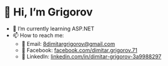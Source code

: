 # 👋 Hi, I’m Grigorov

- 🌱 I’m currently learning ASP.NET  
- 📫 How to reach me:  
  - 📧 Email: [8dimitargrigorov@gmail.com](mailto:8dimitargrigorov@gmail.com)
  - 💬 Facebook: [facebook.com/dimitar.grigorov.71](https://facebook.com/dimitar.grigorov.71)  
  - 💼 LinkedIn: [linkedin.com/in/dimitar-grigorov-3a9988297](https://www.linkedin.com/in/dimitar-grigorov-3a9988297)
